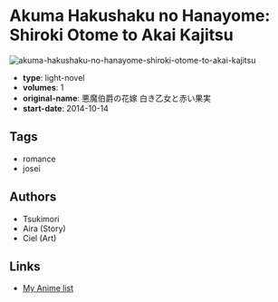 # Akuma Hakushaku no Hanayome: Shiroki Otome to Akai Kajitsu

![akuma-hakushaku-no-hanayome-shiroki-otome-to-akai-kajitsu](https://cdn.myanimelist.net/images/manga/2/158358.jpg)

-   **type**: light-novel
-   **volumes**: 1
-   **original-name**: 悪魔伯爵の花嫁 白き乙女と赤い果実
-   **start-date**: 2014-10-14

## Tags

-   romance
-   josei

## Authors

-   Tsukimori
-   Aira (Story)
-   Ciel (Art)

## Links

-   [My Anime list](https://myanimelist.net/manga/89488/Akuma_Hakushaku_no_Hanayome__Shiroki_Otome_to_Akai_Kajitsu)

